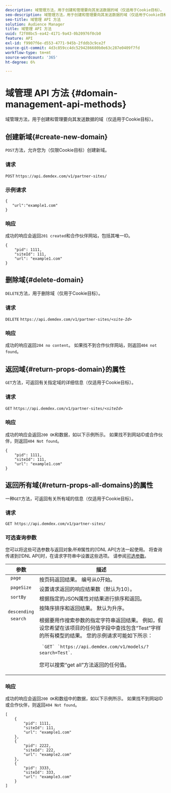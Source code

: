```yaml
---
description: 域管理方法，用于创建和管理要向其发送数据的域（仅适用于Cookie目标）。
seo-description: 域管理方法，用于创建和管理要向其发送数据的域（仅适用于Cookie目标）。
seo-title: 域管理 API 方法
solution: Audience Manager
title: 域管理 API 方法
uuid: f2f08bc5-ea42-4171-9a43-0b20976f0cb0
feature: API
exl-id: f9907f6e-d553-4771-945b-2fddb3c9ce2f
source-git-commit: 4d3c859cc4dc5294286680b0e63c287e0409f7fd
workflow-type: tm+mt
source-wordcount: '365'
ht-degree: 6%

---
```


# 域管理 API 方法 {#domain-management-api-methods}

域管理方法，用于创建和管理要向其发送数据的域（仅适用于Cookie目标）。

<!-- c_partner_site.xml -->

## 创建新域{#create-new-domain}

`POST`方法，允许您为（仅限Cookie目标）创建新域。

<!-- r_post_new_partner_site.xml -->

### 请求

`POST` `https://api.demdex.com/v1/partner-sites/`

### 示例请求

```
{
   "url":"example1.com"
}
```

### 响应

成功的响应会返回`201 created`和合作伙伴网站，包括其唯一ID。

```
{
    "pid": 1111,
    "siteId": 111,
    "url": "example1.com"
}
```

## 删除域{#delete-domain}

`DELETE`方法，用于删除域（仅用于Cookie目标）。

<!-- r_delete_partner_site.xml -->

### 请求

`DELETE` `https://api.demdex.com/v1/partner-sites/`*`<site-Id>`*

### 响应

成功的响应返回`204 no content`。 如果找不到合作伙伴网站，则返回`404 not found`。

## 返回域{#return-props-domain}的属性

`GET`方法，可返回有关指定域的详细信息（仅适用于Cookie目标）。

<!-- r_get_partner_site.xml -->

### 请求

`GET` `https://api.demdex.com/v1/partner-sites/`*`<siteId>`*

### 响应

成功的响应会返回`200 OK`和数据，如以下示例所示。 如果找不到网站ID或合作伙伴，则返回`404 Not found`。

```
{
    "pid": 1111,
    "siteId": 111,
    "url": "example1.com"
}
```

## 返回所有域{#return-props-all-domains}的属性

一种`GET`方法，可返回有关所有域的信息（仅适用于Cookie目标）。

<!-- r_get_partner_sites.xml -->

### 请求

`GET https://api.demdex.com/v1/partner-sites/`

### 可选查询参数

您可以将这些可选参数与返回对象&#x200B;*所有*&#x200B;属性的[!DNL API]方法一起使用。 将查询传递到[!DNL API]时，在请求字符串中设置这些选项。 请参阅[可选参数](../../api/rest-api-main/aam-api-getting-started.md#optional-api-query-parameters)。

<table id="table_B05A8EE22C9A4C72B84A8479E1AB7D0A"> 
 <thead> 
  <tr> 
   <th colname="col1" class="entry"> 参数 </th> 
   <th colname="col2" class="entry"> 描述 </th> 
  </tr>
 </thead>
 <tbody> 
  <tr valign="top"> 
   <td colname="col1"><code> page</code> </td> 
   <td colname="col2"> 按页码返回结果。 编号从0开始。 </td> 
  </tr> 
  <tr valign="top"> 
   <td colname="col1"><code> pageSize</code> </td> 
   <td colname="col2"> 设置请求返回的响应结果数（默认为10）。 </td>
  </tr>
  <tr valign="top"> 
   <td colname="col1"><code> sortBy</code> </td> 
   <td colname="col2"> 根据指定的JSON属性对结果进行排序和返回。 </td>
  </tr>
  <tr valign="top"> 
   <td colname="col1"><code> descending</code> </td>
   <td colname="col2"> 按降序排序和返回结果。 默认为升序。 </td>
  </tr>
  <tr valign="top">
   <td colname="col1"><code> search</code> </td>
   <td colname="col2">根据要用作搜索参数的指定字符串返回结果。 例如，假设您希望在该项目的任何值字段中查找包含“Test”字样的所有模型的结果。 您的示例请求可能如下所示： <p><code> `GET` `https://api.demdex.com/v1/models/?search=Test`</code>. </p> <p>您可以搜索“get all”方法返回的任何值。 </p> </td>
  </tr> 
 </tbody> 
</table>

### 响应

成功的响应会返回`200 OK`和数组中的数据，如以下示例所示。 如果找不到网站ID或合作伙伴，则返回`404 Not found`。

```
[
    {
        "pid": 1111,
        "siteId": 111,
        "url": "example1.com"
    },
    {
        "pid": 2222,
        "siteId": 222,
        "url": "example2.com"
    },
    {
        "pid": 3333,
        "siteId": 333,
        "url": "example3.com"
    }
]
```
